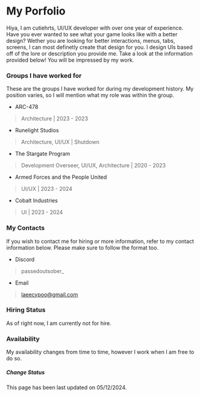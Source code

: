 # My Porfolio

Hiya, I am cutiehrts, UI/UX developer with over one year of experience.
Have you ever wanted to see what your game looks like with a better design? Wether you are looking for better interactions, menus, tabs, screens, I can most definetly create that design for you. I design UIs based off of the lore or description you provide me. Take a look at the information provided below! You will be impressed by my work.

### Groups I have worked for
These are the groups I have worked for during my development history. My position varies, so I will mention what my role was within the group.

* ARC-478
> Architecture | 2023 - 2023

* Runelight Studios
> Architecture, UI/UX | Shutdown

* The Stargate Program
> Development Overseer, UI/UX, Architecture | 2020 - 2023

* Armed Forces and the People United
> UI/UX | 2023 - 2024

* Cobalt Industries
> UI | 2023 - 2024



### My Contacts
If you wish to contact me for hiring or more information, refer to my contact information below. Please make sure to follow the format too.

* Discord
> passedoutsober_

* Email
> laeecypoo@gmail.com

### Hiring Status
As of right now, I am currently not for hire.

### Availability
My availability changes from time to time, however I work when I am free to do so.

##### Change Status
This page has been last updated on 05/12/2024.
